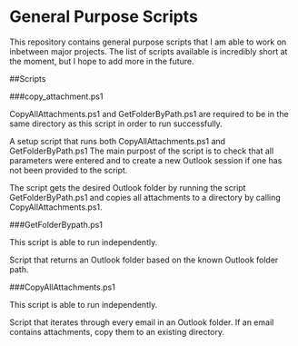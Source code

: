 # General Purpose Scripts #

This repository contains general purpose scripts that I am able to work on
inbetween major projects. The list of scripts available is incredibly short at 
the moment, but I hope to add more in the future.

##Scripts

###copy_attachment.ps1

CopyAllAttachments.ps1 and GetFolderByPath.ps1 are required to be in the same
directory as this script in order to run successfully.

A setup script that runs both CopyAllAttachments.ps1 and GetFolderByPath.ps1
The main purpost of the script is to check that all parameters were entered and
to create a new Outlook session if one has not been provided to the script.

The script gets the desired Outlook folder by running the script 
GetFolderByPath.ps1 and copies all attachments to a directory by calling
CopyAllAttachments.ps1.

###GetFolderBypath.ps1

This script is able to run independently.

Script that returns an Outlook folder based on the known Outlook folder path.

###CopyAllAttachments.ps1

This script is able to run independently.

Script that iterates through every email in an Outlook folder. If an email 
contains attachments, copy them to an existing directory.
